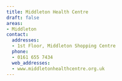 ```yaml
---
title: Middleton Health Centre
draft: false
areas:
- Middleton
contact:
  addresses:
  - 1st Floor, Middleton Shopping Centre
  phone:
  - 0161 655 7434
  web_addresses:
  - www.middletonhealthcentre.org.uk
---
```


